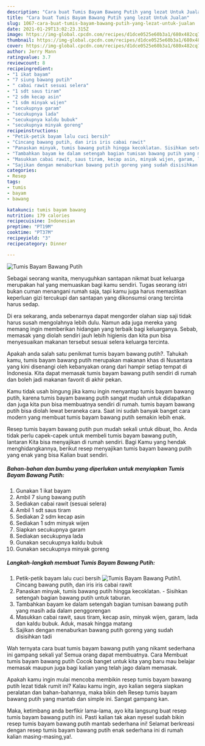 ```yaml
---
description: "Cara buat Tumis Bayam Bawang Putih yang lezat Untuk Jualan"
title: "Cara buat Tumis Bayam Bawang Putih yang lezat Untuk Jualan"
slug: 1067-cara-buat-tumis-bayam-bawang-putih-yang-lezat-untuk-jualan
date: 2021-01-29T13:02:23.315Z
image: https://img-global.cpcdn.com/recipes/d1dce0525e60b3a1/680x482cq70/tumis-bayam-bawang-putih-foto-resep-utama.jpg
thumbnail: https://img-global.cpcdn.com/recipes/d1dce0525e60b3a1/680x482cq70/tumis-bayam-bawang-putih-foto-resep-utama.jpg
cover: https://img-global.cpcdn.com/recipes/d1dce0525e60b3a1/680x482cq70/tumis-bayam-bawang-putih-foto-resep-utama.jpg
author: Jerry Mann
ratingvalue: 3.7
reviewcount: 8
recipeingredient:
- "1 ikat bayam"
- "7 siung bawang putih"
- " cabai rawit sesuai selera"
- "1 sdt saus tiram"
- "2 sdm kecap asin"
- "1 sdm minyak wijen"
- "secukupnya garam"
- "secukupnya lada"
- "secukupnya kaldu bubuk"
- "secukupnya minyak goreng"
recipeinstructions:
- "Petik-petik bayam lalu cuci bersih"
- "Cincang bawang putih, dan iris iris cabai rawit"
- "Panaskan minyak, tumis bawang putih hingga kecoklatan. Sisihkan setengah bagian bawang putih untuk taburan."
- "Tambahkan bayam ke dalam setengah bagian tumisan bawang putih yang masih ada dalam penggorengan"
- "Masukkan cabai rawit, saus tiram, kecap asin, minyak wijen, garam, lada dan kaldu bubuk. Aduk, masak hingga matang"
- "Sajikan dengan menaburkan bawang putih goreng yang sudah disisihkan tadi"
categories:
- Resep
tags:
- tumis
- bayam
- bawang

katakunci: tumis bayam bawang 
nutrition: 179 calories
recipecuisine: Indonesian
preptime: "PT19M"
cooktime: "PT37M"
recipeyield: "3"
recipecategory: Dinner

---
```



![Tumis Bayam Bawang Putih](https://img-global.cpcdn.com/recipes/d1dce0525e60b3a1/680x482cq70/tumis-bayam-bawang-putih-foto-resep-utama.jpg)

Sebagai seorang wanita, menyuguhkan santapan nikmat buat keluarga merupakan hal yang memuaskan bagi kamu sendiri. Tugas seorang istri bukan cuman menangani rumah saja, tapi kamu juga harus memastikan keperluan gizi tercukupi dan santapan yang dikonsumsi orang tercinta harus sedap.

Di era  sekarang, anda sebenarnya dapat mengorder olahan siap saji tidak harus susah mengolahnya lebih dulu. Namun ada juga mereka yang memang ingin memberikan hidangan yang terbaik bagi keluarganya. Sebab, memasak yang diolah sendiri jauh lebih higienis dan kita pun bisa menyesuaikan makanan tersebut sesuai selera keluarga tercinta. 



Apakah anda salah satu penikmat tumis bayam bawang putih?. Tahukah kamu, tumis bayam bawang putih merupakan makanan khas di Nusantara yang kini disenangi oleh kebanyakan orang dari hampir setiap tempat di Indonesia. Kita dapat memasak tumis bayam bawang putih sendiri di rumah dan boleh jadi makanan favorit di akhir pekan.

Kamu tidak usah bingung jika kamu ingin menyantap tumis bayam bawang putih, karena tumis bayam bawang putih sangat mudah untuk didapatkan dan juga kita pun bisa membuatnya sendiri di rumah. tumis bayam bawang putih bisa diolah lewat beraneka cara. Saat ini sudah banyak banget cara modern yang membuat tumis bayam bawang putih semakin lebih enak.

Resep tumis bayam bawang putih pun mudah sekali untuk dibuat, lho. Anda tidak perlu capek-capek untuk membeli tumis bayam bawang putih, lantaran Kita bisa menyajikan di rumah sendiri. Bagi Kamu yang hendak menghidangkannya, berikut resep menyajikan tumis bayam bawang putih yang enak yang bisa Kalian buat sendiri.

<!--inarticleads1-->

##### Bahan-bahan dan bumbu yang diperlukan untuk menyiapkan Tumis Bayam Bawang Putih:

1. Gunakan 1 ikat bayam
1. Ambil 7 siung bawang putih
1. Sediakan  cabai rawit (sesuai selera)
1. Ambil 1 sdt saus tiram
1. Sediakan 2 sdm kecap asin
1. Sediakan 1 sdm minyak wijen
1. Siapkan secukupnya garam
1. Sediakan secukupnya lada
1. Gunakan secukupnya kaldu bubuk
1. Gunakan secukupnya minyak goreng




<!--inarticleads2-->

##### Langkah-langkah membuat Tumis Bayam Bawang Putih:

1. Petik-petik bayam lalu cuci bersih
<img src="https://img-global.cpcdn.com/steps/c157478c39230571/160x128cq70/tumis-bayam-bawang-putih-langkah-memasak-1-foto.jpg" alt="Tumis Bayam Bawang Putih">1. Cincang bawang putih, dan iris iris cabai rawit
1. Panaskan minyak, tumis bawang putih hingga kecoklatan. - Sisihkan setengah bagian bawang putih untuk taburan.
1. Tambahkan bayam ke dalam setengah bagian tumisan bawang putih yang masih ada dalam penggorengan
1. Masukkan cabai rawit, saus tiram, kecap asin, minyak wijen, garam, lada dan kaldu bubuk. Aduk, masak hingga matang
1. Sajikan dengan menaburkan bawang putih goreng yang sudah disisihkan tadi




Wah ternyata cara buat tumis bayam bawang putih yang nikamt sederhana ini gampang sekali ya! Semua orang dapat membuatnya. Cara Membuat tumis bayam bawang putih Cocok banget untuk kita yang baru mau belajar memasak maupun juga bagi kalian yang telah jago dalam memasak.

Apakah kamu ingin mulai mencoba membikin resep tumis bayam bawang putih lezat tidak rumit ini? Kalau kamu ingin, ayo kalian segera siapkan peralatan dan bahan-bahannya, maka bikin deh Resep tumis bayam bawang putih yang mantab dan simple ini. Sangat gampang kan. 

Maka, ketimbang anda berfikir lama-lama, ayo kita langsung buat resep tumis bayam bawang putih ini. Pasti kalian tak akan nyesel sudah bikin resep tumis bayam bawang putih mantab sederhana ini! Selamat berkreasi dengan resep tumis bayam bawang putih enak sederhana ini di rumah kalian masing-masing,ya!.


